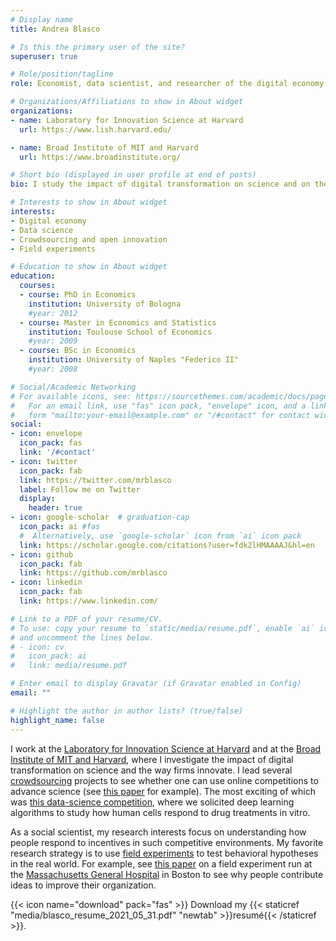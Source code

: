 ```yaml
---
# Display name
title: Andrea Blasco

# Is this the primary user of the site?
superuser: true

# Role/position/tagline
role: Economist, data scientist, and researcher of the digital economy

# Organizations/Affiliations to show in About widget
organizations:
- name: Laboratory for Innovation Science at Harvard
  url: https://www.lish.harvard.edu/

- name: Broad Institute of MIT and Harvard
  url: https://www.broadinstitute.org/

# Short bio (displayed in user profile at end of posts)
bio: I study the impact of digital transformation on science and on the way firms innovate.

# Interests to show in About widget
interests:
- Digital economy
- Data science
- Crowdsourcing and open innovation
- Field experiments

# Education to show in About widget
education:
  courses:
  - course: PhD in Economics
    institution: University of Bologna
    #year: 2012
  - course: Master in Economics and Statistics
    institution: Toulouse School of Economics
    #year: 2009
  - course: BSc in Economics
    institution: University of Naples "Federico II"
    #year: 2008

# Social/Academic Networking
# For available icons, see: https://sourcethemes.com/academic/docs/page-builder/#icons
#   For an email link, use "fas" icon pack, "envelope" icon, and a link in the
#   form "mailto:your-email@example.com" or "/#contact" for contact widget.
social:
- icon: envelope
  icon_pack: fas
  link: '/#contact'
- icon: twitter
  icon_pack: fab
  link: https://twitter.com/mrblasco
  label: Follow me on Twitter
  display:
    header: true
- icon: google-scholar  # graduation-cap 
  icon_pack: ai #fas
  #  Alternatively, use `google-scholar` icon from `ai` icon pack
  link: https://scholar.google.com/citations?user=fdk2lHMAAAAJ&hl=en
- icon: github
  icon_pack: fab
  link: https://github.com/mrblasco
- icon: linkedin
  icon_pack: fab
  link: https://www.linkedin.com/

# Link to a PDF of your resume/CV.
# To use: copy your resume to `static/media/resume.pdf`, enable `ai` icons in `params.toml`, 
# and uncomment the lines below.
# - icon: cv
#   icon_pack: ai
#   link: media/resume.pdf

# Enter email to display Gravatar (if Gravatar enabled in Config)
email: ""

# Highlight the author in author lists? (true/false)
highlight_name: false
---
```


I work at the [Laboratory for Innovation Science at Harvard](lish.harvard.edu) and at the [Broad Institute of MIT and Harvard](broadinstitute.org), where I investigate the impact of digital transformation on science and the way firms innovate. I lead several [crowdsourcing](https://en.wikipedia.org/wiki/Crowdsourcing) projects to see whether one can use online competitions to advance science (see [this paper](https://journals.plos.org/plosone/article?id=10.1371/journal.pone.0222165) for example). The most exciting of which was [this data-science competition](https://www.kaggle.com/c/lish-moa), where we solicited deep learning algorithms to study how human cells respond to drug treatments in vitro. 

As a social scientist, my research interests focus on understanding how people respond to incentives in such competitive environments. My favorite research strategy is to use [field experiments](https://en.wikipedia.org/wiki/Field_experiment) to test behavioral hypotheses in the real world. For example, see [this paper](https://www.sciencedirect.com/science/article/pii/S0167268119300599) on a field experiment run at the [Massachusetts General Hospital](https://www.massgeneral.org) in Boston to see why people contribute ideas to improve their organization.   

{{< icon name="download" pack="fas" >}} Download my {{< staticref "media/blasco_resume_2021_05_31.pdf" "newtab" >}}resumé{{< /staticref >}}.
